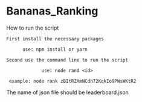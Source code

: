 # Bananas_Ranking

How to run the script

    First install the necessary packages

          use: npm install or yarn

    Second use the command line to run the script

                 use: node rand <id> 

     example: node rank zBItRZXmNCdh72KqkIo9PWsWKtR2

The name of json file should be leaderboard.json 
